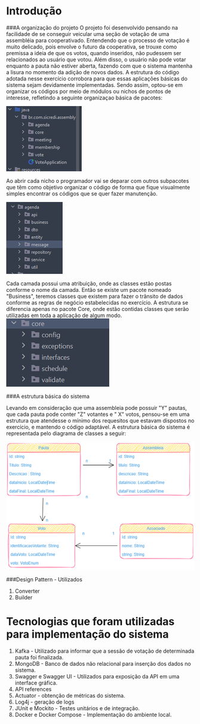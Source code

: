 # Introdução 
###A organização do projeto
O projeto foi desenvolvido pensando na facilidade de se conseguir veicular uma seção de votação de uma assembléia para cooperativado. Entendendo que o processo de votação é muito delicado, pois envolve o futuro da cooperativa,
se trouxe como premissa a ideia de que os votos, quando inseridos, não pudessem ser relacionados ao usuário que votou. Além disso, o usuário não pode votar enquanto a pauta não estiver aberta, fazendo com que o sistema mantenha 
a lisura no momento da adição de novos dados. A estrutura do código adotada nesse exercício corrobora para que essas aplicações básicas do sistema sejam devidamente implementadas. 
Sendo assim, optou-se em organizar os códigos por meio de módulos ou nichos de pontos de interesse, refletindo a seguinte organizaçao básica de pacotes:

![img.png](img.png)

Ao abrir cada nicho o programador vai se deparar com outros subpacotes que têm como objetivo organizar o código de forma que fique visualmente simples encontrar os códigos que se quer fazer manutenção. 

![img_4.png](img_4.png)

Cada camada possui uma atribuição, onde as classes estão postas conforme o nome da camada. Então se existe um pacote nomeado "Business", teremos classes que existem para fazer o trânsito de dados conforme as regras de negócio estabelecidas no exercício. A estrutura se diferencia apenas no pacote Core, onde estão contidas classes que serão utilizadas em toda a aplicação de algum modo. 
![img_5.png](img_5.png)

###A estrutura básica do sistema

Levando em consideração que uma assembleia pode possuir "Y" pautas, que cada pauta pode conter "Z" votantes e " X" votos, pensou-se em uma estrutura que atendesse o mínimo dos requesitos que estavam dispostos no exercício, e mantendo o código adaptável. A estrutura básica do sistema é representada pelo diagrama de classes a seguir: 

![img_2.png](img_2.png)

###Design Pattern - Utilizados
1. Converter
2. Builder


# Tecnologias que foram utilizadas para implementação do sistema
1.	Kafka - Utilizado para informar que a sessão de votação de determinada pauta foi finalizada. 
2.	MongoDB - Banco de dados não relacional para inserção dos dados no sistema.  
3.	Swagger e Swagger UI - Utilizados para exposição da API em uma interface gráfica. 
4.	API references
5.  Actuator - obtenção de métricas do sistema. 
6.  Log4j - geração de logs 
7.  JUnit e Mockito - Testes unitários e de integração.
8.  Docker e Docker Compose - Implementação do ambiente local. 
